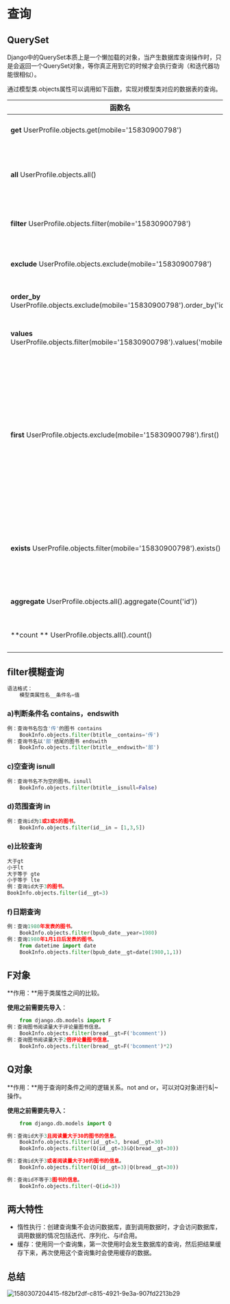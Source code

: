 # 查询

## QuerySet

Django中的QuerySet本质上是一个懒加载的对象，当产生数据库查询操作时，只是会返回一个QuerySet对象，等你真正用到它的时候才会执行查询（和迭代器功能很相似）。

通过模型类.objects属性可以调用如下函数，实现对模型类对应的数据表的查询。

| 函数名                                                       | 功能                                                         | 返回值                                                       |
| ------------------------------------------------------------ | ------------------------------------------------------------ | ------------------------------------------------------------ |
| **get**                                        UserProfile.objects.get(mobile='15830900798') | 返回结果只有一条                                             | 返回值是一个模型类对象<UserProfile: zhengzishuo>             |
| **all**                                                                                    UserProfile.objects.all() | 返回模型类对应表格中的所有数据                               | 返回值是QuerySet类型<QuerySet [<UserProfile: admin>, <UserProfile: zhengzishuo>]> |
| **filter**                                 UserProfile.objects.filter(mobile='15830900798') | 返回满足条件的所有数据                                       | 返回值是QuerySet类型<QuerySet [<UserProfile: zhengzishuo>]>  |
| **exclude**                      UserProfile.objects.exclude(mobile='15830900798') | 返回不满足条件的所有数据                                     | 返回值是QuerySet类型<QuerySet [<UserProfile: admin>]>        |
| **order_by** UserProfile.objects.exclude(mobile='15830900798').order_by('id') | 对查询结果进行排序                                           | 返回值是QuerySet类型                                         |
| **values**   UserProfile.objects.filter(mobile='15830900798').values('mobile') | 返回查询对象的值                                             | 返回值是QuerySet类型 <QuerySet [{'mobile': '15830900798'}]>  |
| **first**           UserProfile.objects.exclude(mobile='15830900798').first() | 返回queryset中匹配到的第一个对象，如果没有匹配到对象则为None，如果queryset没有定义排序，则按主键自动排序 | 返回值是一个模型类对象 <UserProfile: admin>                  |
| **exists**             UserProfile.objects.filter(mobile='15830900798').exists() | 判断查询的数据是否存在，存在时返回True，否则返回False        | 返回值是一个布尔值True                                       |
| **aggregate**                     UserProfile.objects.all().aggregate(Count('id')) | 对查询结果进行聚合操作                                       | **返回值是一个字典**{'id__count': 5}                         |
| **count **                                                    UserProfile.objects.all().count() | 统计满足条件数据的数目                                       | **返回值是一个数字5**                                        |



## filter模糊查询

~~~ python
语法格式：
	模型类属性名__条件名=值
~~~



### a)判断条件名 contains，endswith

~~~ python
例：查询书名包含'传'的图书 contains
	BookInfo.objects.filter(btitle__contains='传')
例：查询书名以'部'结尾的图书 endswith
	BookInfo.objects.filter(btitle__endswith='部')
~~~



### c)空查询 isnull

~~~ python 
例：查询书名不为空的图书。isnull 
	BookInfo.objects.filter(btitle__isnull=False)
~~~



### d)范围查询 in

~~~ python 
例：查询id为1或3或5的图书。
	BookInfo.objects.filter(id__in = [1,3,5])
~~~



### e)比较查询 

~~~ python 
大于gt
小于lt
大于等于 gte
小于等于 lte
例：查询id大于3的图书。
BookInfo.objects.filter(id__gt=3)
~~~



### f)日期查询

~~~ python 
例：查询1980年发表的图书。
	BookInfo.objects.filter(bpub_date__year=1980)
例：查询1980年1月1日后发表的图书。
	from datetime import date
	BookInfo.objects.filter(bpub_date__gt=date(1980,1,1))
~~~



## **F对象**

**作用：**用于类属性之间的比较。

**使用之前需要先导入**：

~~~python
	from django.db.models import F
例：查询图书阅读量大于评论量图书信息。
	BookInfo.objects.filter(bread__gt=F('bcomment'))
例：查询图书阅读量大于2倍评论量图书信息。
	BookInfo.objects.filter(bread__gt=F('bcomment')*2)
~~~



## **Q对象**

**作用：**用于查询时条件之间的逻辑关系。not and or，可以对Q对象进行&|~操作。

**使用之前需要先导入：**

~~~  python
	from django.db.models import Q

例：查询id大于3且阅读量大于30的图书的信息。
	BookInfo.objects.filter(id__gt=3, bread__gt=30)
	BookInfo.objects.filter(Q(id__gt=3)&Q(bread__gt=30))

例：查询id大于3或者阅读量大于30的图书的信息。
	BookInfo.objects.filter(Q(id__gt=3)|Q(bread__gt=30))

例：查询id不等于3图书的信息。
	BookInfo.objects.filter(~Q(id=3))
~~~



## 两大特性

- 惰性执行：创建查询集不会访问数据库，直到调用数据时，才会访问数据库，调用数据的情况包括迭代、序列化、与if合用。
- 缓存：使用同一个查询集，第一次使用时会发生数据库的查询，然后把结果缓存下来，再次使用这个查询集时会使用缓存的数据。



## 总结

![1580307204415-f82bf2df-c815-4921-9e3a-907fd2213b29](D:\Note\python\Django\图片\1580307204415-f82bf2df-c815-4921-9e3a-907fd2213b29.png)